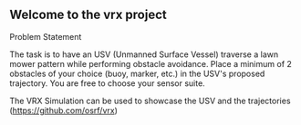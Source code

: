 ## Welcome to the vrx project

Problem Statement

The task is to have an USV (Unmanned Surface Vessel) traverse a lawn mower pattern while performing obstacle avoidance.  Place a minimum of  2 obstacles of your choice (buoy, marker, etc.) in the USV's proposed trajectory. You are free to choose your sensor suite.

The VRX Simulation can be used to showcase the USV and the trajectories (https://github.com/osrf/vrx)